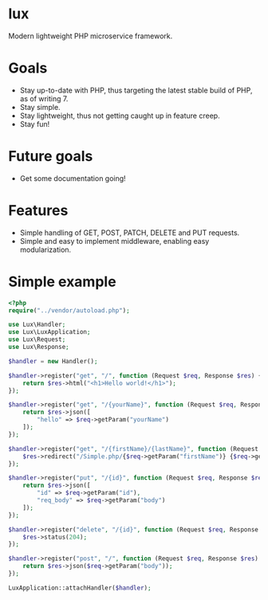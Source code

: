 # lux
Modern lightweight PHP microservice framework.

# Goals
- Stay up-to-date with PHP, thus targeting the latest stable build of PHP, as of writing 7.
- Stay simple.
- Stay lightweight, thus not getting caught up in feature creep.
- Stay fun!

# Future goals
- Get some documentation going!

# Features
- Simple handling of GET, POST, PATCH, DELETE and PUT requests.
- Simple and easy to implement middleware, enabling easy modularization.

# Simple example
```PHP
<?php
require("../vendor/autoload.php");

use Lux\Handler;
use Lux\LuxApplication;
use Lux\Request;
use Lux\Response;

$handler = new Handler();

$handler->register("get", "/", function (Request $req, Response $res) {
    return $res->html("<h1>Hello world!</h1>");
});

$handler->register("get", "/{yourName}", function (Request $req, Response $res) {
    return $res->json([
        "hello" => $req->getParam("yourName")
    ]);
});

$handler->register("get", "/{firstName}/{lastName}", function (Request $req, Response $res) {
    $res->redirect("/Simple.php/{$req->getParam("firstName")} {$req->getParam("lastName")}");
});

$handler->register("put", "/{id}", function (Request $req, Response $res) {
    return $res->json([
        "id" => $req->getParam("id"),
        "req_body" => $req->getParam("body")
    ]);
});

$handler->register("delete", "/{id}", function (Request $req, Response $res) {
    $res->status(204);
});

$handler->register("post", "/", function (Request $req, Response $res) {
    return $res->json($req->getParam("body"));
});

LuxApplication::attachHandler($handler);
```

